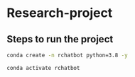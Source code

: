 # Research-project

## Steps to run the project

```bash
conda create -n rchatbot python=3.8 -y
```

```bash
conda activate rchatbot
```